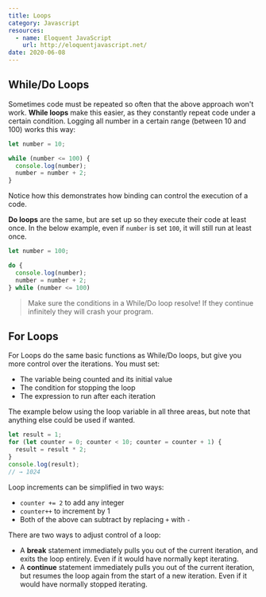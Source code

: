 ```yaml
---
title: Loops
category: Javascript
resources:
  - name: Eloquent JavaScript
    url: http://eloquentjavascript.net/
date: 2020-06-08
---
```


## While/Do Loops

Sometimes code must be repeated so often that the above approach won't work. **While loops** make this easier, as they constantly repeat code under a certain condition. Logging all number in a certain range (between 10 and 100) works this way:

```javascript
let number = 10;

while (number <= 100) {
  console.log(number);
  number = number + 2;
}
```

Notice how this demonstrates how binding can control the execution of a code.

**Do loops** are the same, but are set up so they execute their code at least once. In the below example, even if `number` is set `100`, it will still run at least once.

```javascript
let number = 100;

do {
  console.log(number);
  number = number + 2;
} while (number <= 100)
```

> Make sure the conditions in a While/Do loop resolve! If they continue infinitely they will crash your program.

## For Loops

For Loops do the same basic functions as While/Do loops, but give you more control over the iterations. You must set:

* The variable being counted and its initial value
* The condition for stopping the loop
* The expression to run after each iteration

The example below using the loop variable in all three areas, but note that anything else could be used if wanted.

```javascript
let result = 1;
for (let counter = 0; counter < 10; counter = counter + 1) {
  result = result * 2;
}
console.log(result);
// → 1024
```

Loop increments can be simplified in two ways:

* `counter += 2` to add any integer
* `counter++` to increment by 1
* Both of the above can subtract by replacing `+` with `-`

There are two ways to adjust control of a loop:

* A **break** statement immediately pulls you out of the current iteration, and exits the loop entirely. Even if it would have normally kept iterating.
* A **continue** statement immediately pulls you out of the current iteration, but resumes the loop again from the start of a new iteration. Even if it would have normally stopped iterating.
